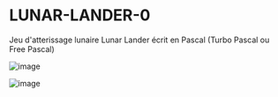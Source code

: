 # LUNAR-LANDER-0
Jeu d'atterissage lunaire Lunar Lander écrit en Pascal (Turbo Pascal ou Free Pascal)

![image](https://github.com/gladir/LUNAR-LANDER-0/assets/11842176/f54c320e-d5c6-4069-9af3-166b0ae76c3a)

![image](https://github.com/gladir/LUNAR-LANDER-0/assets/11842176/bd84cef0-161b-46fa-8c3f-ba2faab44ee9)
